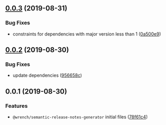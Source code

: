 ## [0.0.3](https://github.com/gavar/wrench/compare/v/semantic-release-notes-generator/0.0.2...v/semantic-release-notes-generator/0.0.3) (2019-08-31)


### Bug Fixes

* constraints for dependencies with major version less than 1 ([0a500e9](https://github.com/gavar/wrench/commit/0a500e9))

## [0.0.2](https://github.com/gavar/wrench/compare/v/semantic-release-notes-generator/0.0.1...v/semantic-release-notes-generator/0.0.2) (2019-08-30)


### Bug Fixes

* update dependencies ([956658c](https://github.com/gavar/wrench/commit/956658c))



## 0.0.1 (2019-08-30)


### Features

* `@wrench/semantic-release-notes-generator` initial files ([78f61c4](https://github.com/gavar/wrench/commit/78f61c4))
